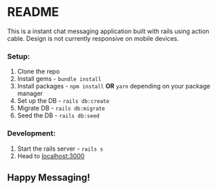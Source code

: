 # README

This is a instant chat messaging application built with rails using action cable. Design is not currently responsive on mobile devices.

### Setup:

1. Clone the repo
2. Install gems - `bundle install`
3. Install packages - `npm install` **OR** `yarn` depending on your package manager
4. Set up the DB - `rails db:create`
5. Migrate DB - `rails db:migrate`
6. Seed the DB - `rails db:seed`

### Development:

1. Start the rails server - `rails s`
2. Head to [localhost:3000](http://localhost:3000/)

## Happy Messaging!
